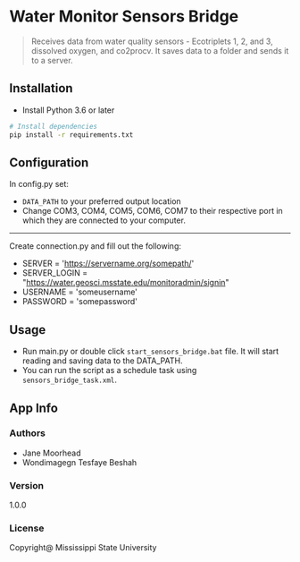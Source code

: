 # Water Monitor Sensors Bridge

> Receives data from water quality sensors - Ecotriplets 1, 2, and 3, dissolved oxygen, and co2procv.
> It saves data to a folder and sends it to a server.

## Installation

- Install Python 3.6 or later 

``` bash
# Install dependencies
pip install -r requirements.txt

```

Configuration
---
In config.py set:
- `DATA_PATH` to your preferred output location
- Change COM3, COM4, COM5, COM6, COM7 to their respective port in which they are connected to your computer.

---
Create connection.py and fill out the following:

- SERVER = 'https://servername.org/somepath/'
- SERVER_LOGIN = "https://water.geosci.msstate.edu/monitoradmin/signin"
- USERNAME = 'someusername'
- PASSWORD = 'somepassword'

Usage
---
- Run main.py or double click `start_sensors_bridge.bat` file. It will start reading and saving data to the DATA_PATH.
- You can run the script as a schedule task using `sensors_bridge_task.xml`.

## App Info

### Authors
- Jane Moorhead
- Wondimagegn Tesfaye Beshah

### Version

1.0.0

### License

Copyright@ Mississippi State University
